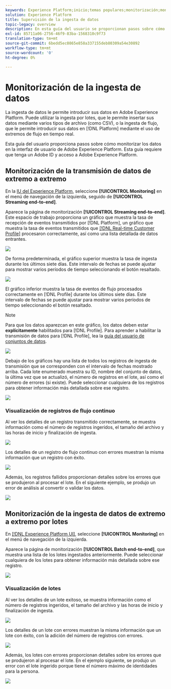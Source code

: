 ```yaml
---
keywords: Experience Platform;inicio;temas populares;monitorización;monitorización;flujos de datos;monitorizar consumo;consumo de datos;ingesta de datos;ver registros;ver lotes;
solution: Experience Platform
title: Supervisión de la ingesta de datos
topic-legacy: overview
description: En esta guía del usuario se proporcionan pasos sobre cómo monitorizar los datos en la interfaz de usuario de Adobe Experience Platform. Esta guía requiere que tenga un Adobe ID y acceso a Adobe Experience Platform.
exl-id: 85711a06-2756-46f9-83ba-1568310c9f73
translation-type: tm+mt
source-git-commit: 6bedd5ec0865e858a337155deb80309a54e30892
workflow-type: tm+mt
source-wordcount: '0'
ht-degree: 0%

---
```


# Monitorización de la ingesta de datos

La ingesta de datos le permite introducir sus datos en Adobe Experience Platform. Puede utilizar la ingesta por lotes, que le permite insertar sus datos mediante varios tipos de archivo (como CSV), o la ingesta de flujo, que le permite introducir sus datos en [!DNL Platform] mediante el uso de extremos de flujo en tiempo real.

Esta guía del usuario proporciona pasos sobre cómo monitorizar los datos en la interfaz de usuario de Adobe Experience Platform. Esta guía requiere que tenga un Adobe ID y acceso a Adobe Experience Platform.

## Monitorización de la transmisión de datos de extremo a extremo

En la [IU del Experience Platform](https://platform.adobe.com), seleccione **[!UICONTROL Monitoring]** en el menú de navegación de la izquierda, seguido de **[!UICONTROL Streaming end-to-end]**.

Aparece la página de monitorización **[!UICONTROL Streaming end-to-end]**. Este espacio de trabajo proporciona un gráfico que muestra la tasa de recepción de eventos transmitidos por [!DNL Platform], un gráfico que muestra la tasa de eventos transmitidos que [[!DNL Real-time Customer Profile]](../../profile/home.md) procesaron correctamente, así como una lista detallada de datos entrantes.

![](../images/quality/monitor-data-flows/list-streams.png)

De forma predeterminada, el gráfico superior muestra la tasa de ingesta durante los últimos siete días. Este intervalo de fechas se puede ajustar para mostrar varios períodos de tiempo seleccionando el botón resaltado.

![](../images/quality/monitor-data-flows/events-received.png)

El gráfico inferior muestra la tasa de eventos de flujo procesados correctamente en [!DNL Profile] durante los últimos siete días. Este intervalo de fechas se puede ajustar para mostrar varios períodos de tiempo seleccionando el botón resaltado.

>[!NOTE]
>
>Para que los datos aparezcan en este gráfico, los datos deben estar **explícitamente** habilitados para [!DNL Profile]. Para aprender a habilitar la transmisión de datos para [!DNL Profile], lea la [guía del usuario de conjuntos de datos](../../catalog/datasets/user-guide.md#enable-a-dataset-for-real-time-customer-profile).

![](../images/quality/monitor-data-flows/ingested-by-profile.png)

Debajo de los gráficos hay una lista de todos los registros de ingesta de transmisión que se corresponden con el intervalo de fechas mostrado arriba. Cada lote enumerado muestra su ID, nombre del conjunto de datos, la última vez que se actualizó, el número de registros en el lote, así como el número de errores (si existe). Puede seleccionar cualquiera de los registros para obtener información más detallada sobre ese registro.

![](../images/quality/monitor-data-flows/streams.png)

### Visualización de registros de flujo continuo

Al ver los detalles de un registro transmitido correctamente, se muestra información como el número de registros ingeridos, el tamaño del archivo y las horas de inicio y finalización de ingesta.

![](../images/quality/monitor-data-flows/successful-streaming.png)

Los detalles de un registro de flujo continuo con errores muestran la misma información que un registro con éxito.

![](../images/quality/monitor-data-flows/failed-batch.png)

Además, los registros fallidos proporcionan detalles sobre los errores que se produjeron al procesar el lote. En el siguiente ejemplo, se produjo un error de análisis al convertir o validar los datos.

![](../images/quality/monitor-data-flows/failed-batch-error.png)

## Monitorización de la ingesta de datos de extremo a extremo por lotes

En [[!DNL Experience Platform UI]](https://platform.adobe.com), seleccione **[!UICONTROL Monitoring]** en el menú de navegación de la izquierda.

Aparece la página de monitorización **[!UICONTROL Batch end-to-end]**, que muestra una lista de los lotes ingestados anteriormente. Puede seleccionar cualquiera de los lotes para obtener información más detallada sobre ese registro.

![](../images/quality/monitor-data-flows/batch-monitoring.png)

### Visualización de lotes

Al ver los detalles de un lote exitoso, se muestra información como el número de registros ingeridos, el tamaño del archivo y las horas de inicio y finalización de ingesta.

![](../images/quality/monitor-data-flows/successful-batch.png)

Los detalles de un lote con errores muestran la misma información que un lote con éxito, con la adición del número de registros con errores.

![](../images/quality/monitor-data-flows/failed-batch.png)

Además, los lotes con errores proporcionan detalles sobre los errores que se produjeron al procesar el lote. En el ejemplo siguiente, se produjo un error con el lote ingerido porque tiene el número máximo de identidades para la persona.

![](../images/quality/monitor-data-flows/failed-streaming-error.png)
